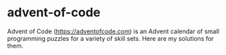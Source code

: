 # advent-of-code
Advent of Code (https://adventofcode.com) is an Advent calendar of small programming puzzles for a variety of skill sets.
Here are my solutions for them.
